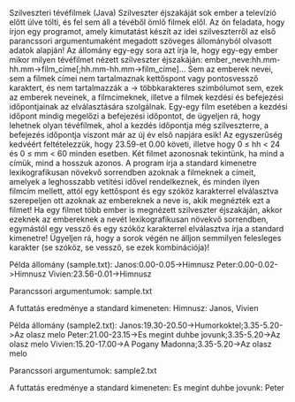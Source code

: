 Szilveszteri tévéfilmek (Java)
Szilveszter éjszakáját sok ember a televízió előtt ülve tölti, és fel sem áll a tévéből ömlő filmek elől.
Az ön feladata, hogy írjon egy programot, amely kimutatást készít az idei szilveszterről az első parancssori argumentumaként megadott
szöveges állományból olvasott adatok alapján!
Az állomány egy-egy sora azt írja le, hogy egy-egy ember mikor milyen tévéfilmet nézett szilveszter éjszakáján:
ember_neve:hh.mm-hh.mm->film_címe[;hh.mm-hh.mm->film_címe]…
Sem az emberek nevei, sem a filmek címei nem tartalmaznak kettőspont vagy pontosvessző karaktert,
és nem tartalmazzák a -> többkarakteres szimbólumot sem, ezek az emberek neveinek, a filmcímeknek, 
illetve a filmek kezdési és befejezési időpontjainak az elválasztására szolgálnak.
Egy-egy film esetében a kezdési időpont mindig megelőzi a befejezési időpontot, de ügyeljen rá, hogy lehetnek olyan tévéfilmek, 
ahol a kezdés időpontja még szilveszterre, a befejezés időpontja viszont már az új év első napjára esik!
Az egyszerűség kedvéért feltételezzük, hogy 23.59-et 0.00 követi, illetve hogy 0 ≤ hh < 24 és 0 ≤ mm < 60 minden esetben. 
Két filmet azonosnak tekintünk, ha mind a címük, mind a hosszuk azonos.
A program írja a standard kimenetre lexikografikusan növekvő sorrendben azoknak a filmeknek a címeit, 
amelyek a leghosszabb vetítési idővel rendelkeznek, és minden ilyen filmcím mellett, attól egy kettőspont és 
egy szóköz karakterrel elválasztva szerepeljen ott azoknak az embereknek a neve is, akik megnézték ezt a filmet! 
Ha egy filmet több ember is megnézett szilveszter éjszakáján, akkor ezeknek az embereknek a nevét lexikografikusan növekvő sorrendben,
egymástól egy vessző és egy szóköz karakterrel elválasztva írja a standard kimenetre!
Ügyeljen rá, hogy a sorok végén ne álljon semmilyen felesleges karakter (se szóköz, se vessző, se ezek kombinációja)!

Példa állomány (sample.txt):
Janos:0.00-0.05->Himnusz
Peter:0.00-0.02->Himnusz
Vivien:23.56-0.01->Himnusz

Parancssori argumentumok:
sample.txt

A futtatás eredménye a standard kimeneten:
Himnusz: Janos, Vivien

Példa állomány (sample2.txt):
Janos:19.30-20.50->Humorkoktel;3.35-5.20->Az olasz melo
Peter:21.00-23.15->Es megint duhbe jovunk;3.35-5.20->Az olasz melo
Vivien:15.20-17.00->A Pogany Madonna;3.35-5.20->Az olasz melo

Parancssori argumentumok:
sample2.txt

A futtatás eredménye a standard kimeneten:
Es megint duhbe jovunk: Peter
